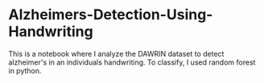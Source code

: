 # Alzheimers-Detection-Using-Handwriting
This is a notebook where I analyze the DAWRIN dataset to detect alzheimer's in an individuals handwriting. To classify, I used random forest in python.
